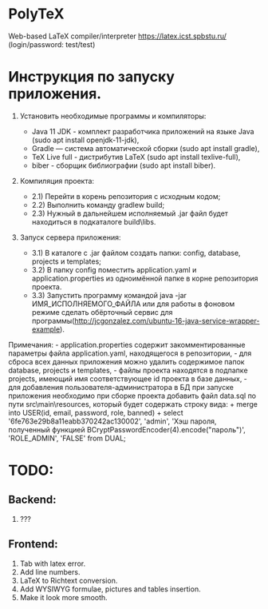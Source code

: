 # PolyTeX
Web-based LaTeX compiler/interpreter 
https://latex.icst.spbstu.ru/
(login/password: test/test)

# Инструкция по запуску приложения.

1) Установить необходимые программы и компиляторы:
	- Java 11 JDK - комплект разработчика приложений на языке Java (sudo apt install openjdk-11-jdk),
	- Gradle — система автоматической сборки (sudo apt install gradle),
	- TeX Live full - дистрибутив LaTeX (sudo apt install texlive-full),
	- biber - сборщик библиографии (sudo apt install biber).

2) Компиляция проекта:
	* 2.1) Перейти в корень репозитория с исходным кодом;
	* 2.2) Выполнить команду gradlew build;
	* 2.3) Нужный в дальнейшем исполняемый .jar файл будет находиться в подкаталоге build\libs.

3) Запуск сервера приложения:
	* 3.1) В каталоге с .jar файлом создать папки: config, database, projects и templates;
	* 3.2) В папку config поместить application.yaml и application.properties из одноимённой папке в корне репозитория проекта.
	* 3.3) Запустить программу командой java -jar ИМЯ_ИСПОЛНЯЕМОГО_ФАЙЛА или для работы в фоновом режиме сделать обёрточный сервис для программы(http://jcgonzalez.com/ubuntu-16-java-service-wrapper-example).
	
Примечания: 
	- application.properties содержит закомментированные параметры файла application.yaml, находящегося в репозитории,
	- для сброса всех данных приложения можно удалить содержимое папок database, projects и templates,
	- файлы проекта находятся в подпапке projects, имеющий имя соответствующее id проекта в базе данных,
	- для добавления пользователя-администратора в БД при запуске приложения необходимо при сборке проекта добавить файл data.sql по пути src\main\resources, который будет содержать строку вида: 
		+ merge into USER(id, email, password, role, banned)
		+ select '6fe763e29b8a11eabb370242ac130002', 'admin', 'Хэш пароля, полученный функцией BCryptPasswordEncoder(4).encode("пароль")', 'ROLE_ADMIN', 'FALSE' from DUAL;


# TODO:

## Backend:

1. ???

## Frontend:

1. Tab with latex error.
2. Add line numbers.
3. LaTeX to Richtext conversion.
4. Add WYSIWYG formulae, pictures and tables insertion.
5. Make it look more smooth.
